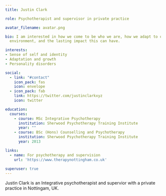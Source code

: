 ```yaml
---
title: Justin Clark

role: Psychotherapist and supervisor in private practice

avatar_filename: avatar.png

bio: I am interested in how we come to be who we are, how we adapt to our early
  environment, and the lasting impact this can have.

interests:
- Sense of self and identity
- Adaptation and growth
- Personality disorders

social:
  - link: "#contact"
    icon_pack: fas
    icon: envelope
  - icon_pack: fab
    link: https://twitter.com/justinclarkxyz
    icon: twitter

education:
  courses:
    - course: MSc Integrative Psychotherapy
      institution: Sherwood Psychotherapy Training Institute
      year: ""
    - course: BSc (Hons) Counselling and Psychotherapy
      institution: Sherwood Psychotherapy Training Institute
      year: 2013

links:
  - name: For psychotherapy and supervision
    url: 'https://www.therapynottingham.co.uk'
  
superuser: true
---
```

Justin Clark is an Integrative psychotherapist and supervior with a private practice in Nottingam, UK.

